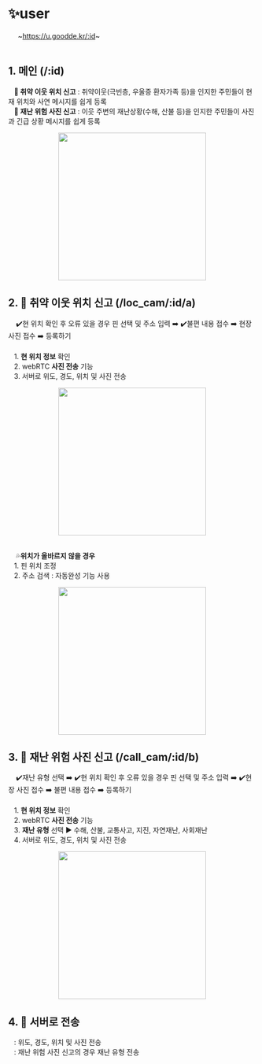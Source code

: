 # ✨user
&nbsp;&nbsp;&nbsp;&nbsp; ~https://u.goodde.kr/:id~ <br /><br />

## 1. 메인 (/:id)<br/>
&nbsp;&nbsp;&nbsp;<strong>📌 취약 이웃 위치 신고</strong> : 취약이웃(극빈층, 우울증 환자가족 등)을 인지한 주민들이 현재 위치와 사연 메시지를 쉽게 등록 <br/>
&nbsp;&nbsp;&nbsp;<strong>📌 재난 위험 사진 신고</strong> : 이웃 주변의 재난상황(수해, 산불 등)을 인지한 주민들이 사진과 긴급 상황 메시지를 쉽게 등록<br/>
<div align="center">
      <img src="https://user-images.githubusercontent.com/96722691/205233542-1217caa8-d3ae-444b-ac18-47785995518a.png"  width="300" >
</div>

## 2. 🏴 취약 이웃 위치 신고 (/loc_cam/:id/a)<br/>
&nbsp;&nbsp;&nbsp; ✔️현 위치 확인 후 오류 있을 경우 핀 선택 및 주소 입력 ➡️ ✔️불편 내용 접수 ➡️ 현장 사진 접수 ➡️ 등록하기 <br/><br/>
&nbsp;&nbsp;&nbsp;1. <strong>현 위치 정보</strong> 확인<br/>
&nbsp;&nbsp;&nbsp;2. webRTC <strong>사진 전송</strong> 기능<br/>
&nbsp;&nbsp;&nbsp;3. 서버로 위도, 경도, 위치 및 사진 전송<br/>
<div align="center">
      <img src="https://user-images.githubusercontent.com/96722691/205235046-0e25a792-298c-47f9-b919-9f2c21db395d.png"  width="300" >
</div> <br />

&nbsp;&nbsp;&nbsp; 💦<strong>위치가 올바르지 않을 경우</strong> <br/>
&nbsp;&nbsp;&nbsp;1. 핀 위치 조정<br/>
&nbsp;&nbsp;&nbsp;2. 주소 검색 : 자동완성 기능 사용<br/>
<div align="center">
      <img src="https://user-images.githubusercontent.com/96722691/205240237-6ea9f95f-7818-4e8a-9a71-2d5d8622d0c6.png"  width="300" >
</div>

## 3. 🚩 재난 위험 사진 신고 (/call_cam/:id/b)<br/>
&nbsp;&nbsp;&nbsp; ✔️재난 유형 선택 ➡️ ✔️현 위치 확인 후 오류 있을 경우 핀 선택 및 주소 입력 ➡️ ✔️현장 사진 접수 ➡️ 불편 내용 접수  ➡️ 등록하기 <br/><br/>
&nbsp;&nbsp;&nbsp;1. <strong>현 위치 정보</strong> 확인<br/>
&nbsp;&nbsp;&nbsp;2. webRTC <strong>사진 전송</strong> 기능<br/>
&nbsp;&nbsp;&nbsp;3. <strong>재난 유형</strong> 선택 ▶ 수해, 산불, 교통사고, 지진, 자연재난, 사회재난<br/>
&nbsp;&nbsp;&nbsp;4. 서버로 위도, 경도, 위치 및 사진 전송<br/>
<div align="center">
      <img src="https://user-images.githubusercontent.com/96722691/205234069-b9a79c72-26a8-4f3d-a319-3ba479ae9436.png"  width="300" >
</div>
      
## 4. 🚀 서버로 전송 <br/>
&nbsp;&nbsp;&nbsp;: 위도, 경도, 위치 및 사진 전송<br/>
&nbsp;&nbsp;&nbsp;: 재난 위험 사진 신고의 경우 재난 유형 전송<br/>
